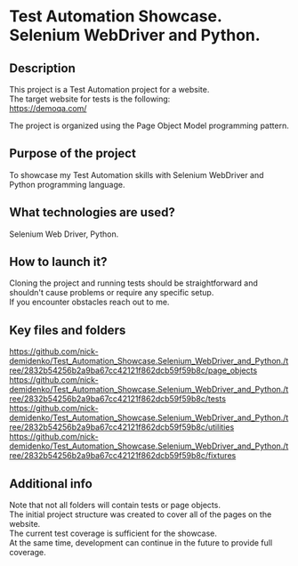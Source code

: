 # Test Automation Showcase. Selenium WebDriver and Python.

## Description
This project is a Test Automation project for a website.   
The target website for tests is the following:  
https://demoqa.com/ 

The project is organized using the Page Object Model programming pattern.

## Purpose of the project
To showcase my Test Automation skills with Selenium WebDriver and Python programming language.

## What technologies are used?
Selenium Web Driver, Python.

## How to launch it?
Cloning the project and running tests should be straightforward and shouldn't cause problems or require any specific setup.  
If you encounter obstacles reach out to me.

## Key files and folders
https://github.com/nick-demidenko/Test_Automation_Showcase.Selenium_WebDriver_and_Python./tree/2832b54256b2a9ba67cc42121f862dcb59f59b8c/page_objects  
https://github.com/nick-demidenko/Test_Automation_Showcase.Selenium_WebDriver_and_Python./tree/2832b54256b2a9ba67cc42121f862dcb59f59b8c/tests  
https://github.com/nick-demidenko/Test_Automation_Showcase.Selenium_WebDriver_and_Python./tree/2832b54256b2a9ba67cc42121f862dcb59f59b8c/utilities  
https://github.com/nick-demidenko/Test_Automation_Showcase.Selenium_WebDriver_and_Python./tree/2832b54256b2a9ba67cc42121f862dcb59f59b8c/fixtures  

## Additional info
Note that not all folders will contain tests or page objects.  
The initial project structure was created to cover all of the pages on the website.  
The current test coverage is sufficient for the showcase.  
At the same time, development can continue in the future to provide full coverage.
